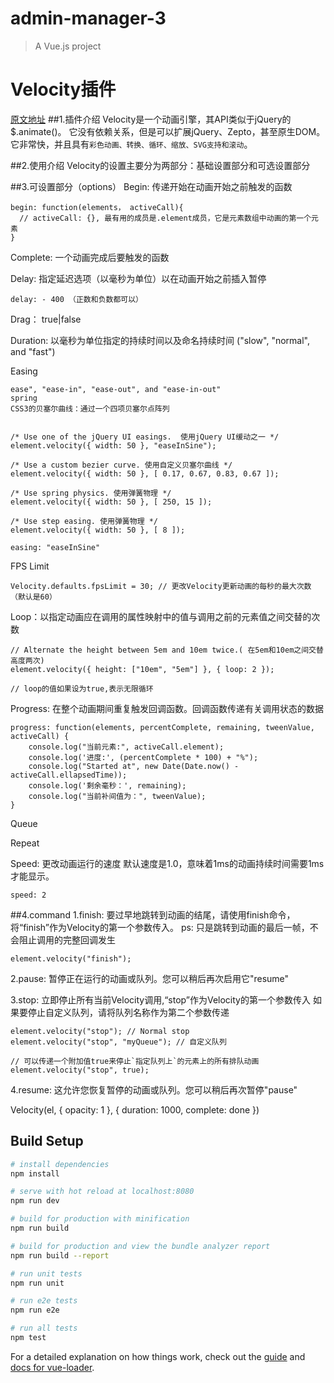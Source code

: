 # admin-manager-3

> A Vue.js project

# Velocity插件
[原文地址](https://github.com/julianshapiro/velocity/wiki)
##1.插件介绍
Velocity是一个动画引擎，其API类似于jQuery的$.animate()。
它没有依赖关系，但是可以扩展jQuery、Zepto，甚至原生DOM。
它非常快，并且具有`彩色动画、转换、循环、缩放、SVG支持和滚动`。

##2.使用介绍
Velocity的设置主要分为两部分：基础设置部分和可选设置部分

##3.可设置部分（options）
Begin: 传递开始在动画开始之前触发的函数 <br>
```
begin: function(elements， activeCall){
  // activeCall: {}, 最有用的成员是.element成员，它是元素数组中动画的第一个元素
}
```

Complete: 一个动画完成后要触发的函数 <br>

Delay: 指定延迟选项（以毫秒为单位）以在动画开始之前插入暂停 <br>
```
delay: - 400 （正数和负数都可以）
```

Drag： true|false

Duration: 以毫秒为单位指定的持续时间以及命名持续时间 ("slow", "normal", and "fast")

Easing
```
ease", "ease-in", "ease-out", and "ease-in-out"
spring
CSS3的贝塞尔曲线：通过一个四项贝塞尔点阵列


/* Use one of the jQuery UI easings.  使用jQuery UI缓动之一 */
element.velocity({ width: 50 }, "easeInSine");

/* Use a custom bezier curve. 使用自定义贝塞尔曲线 */
element.velocity({ width: 50 }, [ 0.17, 0.67, 0.83, 0.67 ]);

/* Use spring physics. 使用弹簧物理 */
element.velocity({ width: 50 }, [ 250, 15 ]);

/* Use step easing. 使用弹簧物理 */
element.velocity({ width: 50 }, [ 8 ]);

easing: "easeInSine"
```

FPS Limit
```
Velocity.defaults.fpsLimit = 30; // 更改Velocity更新动画的每秒的最大次数（默认是60） 
```

Loop：以指定动画应在调用的属性映射中的值与调用之前的元素值之间交替的次数
```
// Alternate the height between 5em and 10em twice.( 在5em和10em之间交替高度两次)
element.velocity({ height: ["10em", "5em"] }, { loop: 2 });

// loop的值如果设为true,表示无限循环
```

Progress: 在整个动画期间重复触发回调函数。回调函数传递有关调用状态的数据
```
progress: function(elements, percentComplete, remaining, tweenValue, activeCall) {
    console.log("当前元素:", activeCall.element);
    console.log('进度:', (percentComplete * 100) + "%");
    console.log("Started at", new Date(Date.now() - activeCall.ellapsedTime));
    console.log('剩余毫秒：', remaining);
    console.log("当前补间值为：", tweenValue);
}
```

Queue

Repeat

Speed: 更改动画运行的速度
默认速度是1.0，意味着1ms的动画持续时间需要1ms才能显示。
```
speed: 2
```

##4.command
1.finish: 要过早地跳转到动画的结尾，请使用finish命令，将“finish”作为Velocity的第一个参数传入。
ps: 只是跳转到动画的最后一帧，不会阻止调用的完整回调发生
```
element.velocity("finish");
```

2.pause: 暂停正在运行的动画或队列。您可以稍后再次启用它"resume"

3.stop: 立即停止所有当前Velocity调用,“stop”作为Velocity的第一个参数传入
如果要停止自定义队列，请将队列名称作为第二个参数传递
```
element.velocity("stop"); // Normal stop
element.velocity("stop", "myQueue"); // 自定义队列

// 可以传递一个附加值true来停止`指定队列上`的元素上的所有排队动画
element.velocity("stop", true);
```
4.resume: 这允许您恢复暂停的动画或队列。您可以稍后再次暂停"pause"

Velocity(el, {
  opacity: 1
}, {
  duration: 1000,
  complete: done
})


## Build Setup

``` bash
# install dependencies
npm install

# serve with hot reload at localhost:8080
npm run dev

# build for production with minification
npm run build

# build for production and view the bundle analyzer report
npm run build --report

# run unit tests
npm run unit

# run e2e tests
npm run e2e

# run all tests
npm test
```

For a detailed explanation on how things work, check out the [guide](http://vuejs-templates.github.io/webpack/) and [docs for vue-loader](http://vuejs.github.io/vue-loader).
